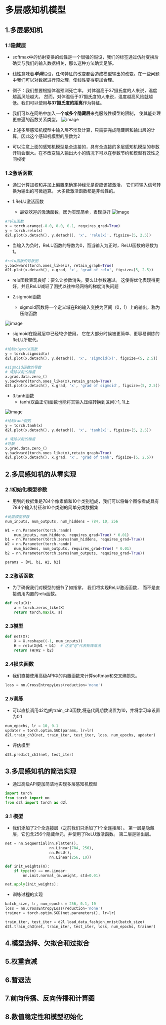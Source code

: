 # 多层感知机模型

## 1.多层感知机

### 1.1隐藏层

+ softmax中的仿射变换的线性是一个很强的假设，我们的标签通过仿射变换后确实与我们的输入数据相关，那么这种方法确实足够。
+ 线性意味着***单调***假设，任何特征的改变都会造成模型输出的改变。在一些问题中我们可以对数据进行预处理，使线性变得更加合理。
+ 例子：我们想要根据体温预测死亡率。 对体温高于37摄氏度的人来说，温度越高风险越大。 然而，对体温低于37摄氏度的人来说，温度越高风险就越低。我们可以使用**与37摄氏度的距离**作为特征。

+ 我们可以在网络中加入**一个或多个隐藏层**来克服线性模型的限制， 使其能处理更普遍的函数关系类型。
![image](https://user-images.githubusercontent.com/78517435/227703609-c870e7c5-9d9b-4af7-8467-2edd555e30e6.png)  


+ 上述多层感知机模型中输入层不涉及计算，只需要完成隐藏层和输出层的计算，因此这个感知机模型的层数为2
+ 可以注意上面的感知机模型是全连接的，具有全连接的多层感知机模型的参数开销会很大。在不改变输入输出大小的情况下可以在参数节约和模型有效性之间权衡


### 1.2激活函数
+ 通过计算加权和并加上偏置来确定神经元是否应该被激活， 它们将输入信号转换为输出的可微运算。 大多数激活函数都是非线性的。

+ 1.ReLU激活函数
  + 最受欢迎的激活函数，因为实现简单，表现良好
![image](https://user-images.githubusercontent.com/78517435/227706425-c947d5d7-18ac-475b-9dda-f48b43786864.png)  


```python
#relu函数
x = torch.arange(-8.0, 8.0, 0.1, requires_grad=True)
y = torch.relu(x)
d2l.plot(x.detach(), y.detach(), 'x', 'relu(x)', figsize=(5, 2.5))
```
  + 当输入为负时，ReLU函数的导数为0，而当输入为正时，ReLU函数的导数为1。
```python
#relu函数的导数图
y.backward(torch.ones_like(x), retain_graph=True)
d2l.plot(x.detach(), x.grad, 'x', 'grad of relu', figsize=(5, 2.5))
```
   + relu函数表现良好：要么让参数消失，要么让参数通过。 这使得优化表现得更好，并且ReLU减轻了困扰以往神经网络的梯度消失问题

+ 2.sigmoid函数
  + sigmoid函数将一个定义域在R的输入变换为区间（0，1）上的输出，称为压缩函数

![image](https://user-images.githubusercontent.com/78517435/227706600-14372487-1765-4d63-ae9b-76fa647de564.png)  


   + sigmoid在隐藏层中已经较少使用， 它在大部分时候被更简单、更容易训练的ReLU所取代。
 
```python
#绘制sigmoid函数
y = torch.sigmoid(x)
d2l.plot(x.detach(), y.detach(), 'x', 'sigmoid(x)', figsize=(5, 2.5))
```

```python
#sigmoid函数的导数
# 清除以前的梯度
x.grad.data.zero_()
y.backward(torch.ones_like(x),retain_graph=True)
d2l.plot(x.detach(), x.grad, 'x', 'grad of sigmoid', figsize=(5, 2.5))
```
+ 3.tanh函数
  + tanh(双曲正切)函数也能将其输入压缩转换到区间(-1, 1)上
 
![image](https://user-images.githubusercontent.com/78517435/227706757-112a48e3-7c75-4af1-a738-6c86b6b7a6de.png)


 ```python
 #绘制tanh函数
y = torch.tanh(x)
d2l.plot(x.detach(), y.detach(), 'x', 'tanh(x)', figsize=(5, 2.5))
 ```

```python
# 清除以前的梯度
#导数
x.grad.data.zero_()
y.backward(torch.ones_like(x),retain_graph=True)
d2l.plot(x.detach(), x.grad, 'x', 'grad of tanh', figsize=(5, 2.5))
```


## 2.多层感知机的从零实现

### 2.1初始化模型参数
+ 用到的数据集是784个像素值和10个类别组成，我们可以将每个图像看成具有784个输入特征和10个类别的简单分类数据集

```python
#设置模型参数
num_inputs, num_outputs, num_hiddens = 784, 10, 256

W1 = nn.Parameter(torch.randn(
    num_inputs, num_hiddens, requires_grad=True) * 0.01)
b1 = nn.Parameter(torch.zeros(num_hiddens, requires_grad=True))
W2 = nn.Parameter(torch.randn(
    num_hiddens, num_outputs, requires_grad=True) * 0.01)
b2 = nn.Parameter(torch.zeros(num_outputs, requires_grad=True))

params = [W1, b1, W2, b2]
```

### 2.2激活函数
+ 为了确保我们对模型的细节了如指掌， 我们将实现ReLU激活函数， 而不是直接调用内置的relu函数。
```python
def relu(X):
    a = torch.zeros_like(X)
    return torch.max(X, a)

```

### 2.3模型

```python
def net(X):
    X = X.reshape((-1, num_inputs))
    H = relu(X@W1 + b1)  # 这里“@”代表矩阵乘法
    return (H@W2 + b2)
```

### 2.4损失函数
+ 我们直接使用高级API中的内置函数来计算softmax和交叉熵损失。
```python
loss = nn.CrossEntropyLoss(reduction='none')

```
### 2.5训练

+ 可以直接调用d2l包的train_ch3函数,将迭代周期数设置为10，并将学习率设置为0.1
```python
num_epochs, lr = 10, 0.1
updater = torch.optim.SGD(params, lr=lr)
d2l.train_ch3(net, train_iter, test_iter, loss, num_epochs, updater)

```
+ 评估模型

```python
d2l.predict_ch3(net, test_iter)
```

## 3.多层感知机的简洁实现
+ 通过高级API更加简洁地实现多层感知机模型

```python
import torch
from torch import nn
from d2l import torch as d2l
```
### 3.1 模型

+ 我们添加了2个全连接层（之前我们只添加了1个全连接层）。 第一层是隐藏层，它包含256个隐藏单元，并使用了ReLU激活函数。 第二层是输出层。

```python
net = nn.Sequential(nn.Flatten(),
                    nn.Linear(784, 256),
                    nn.ReLU(),
                    nn.Linear(256, 10))

def init_weights(m):
    if type(m) == nn.Linear:
        nn.init.normal_(m.weight, std=0.01)

net.apply(init_weights);

```
+ 训练过程的实现

```python
batch_size, lr, num_epochs = 256, 0.1, 10
loss = nn.CrossEntropyLoss(reduction='none')
trainer = torch.optim.SGD(net.parameters(), lr=lr)

train_iter, test_iter = d2l.load_data_fashion_mnist(batch_size)
d2l.train_ch3(net, train_iter, test_iter, loss, num_epochs, trainer)

```


## 4.模型选择、欠拟合和过拟合




## 5.权重衰减





## 6.暂退法





## 7.前向传播、反向传播和计算图




## 8.数值稳定性和模型初始化






